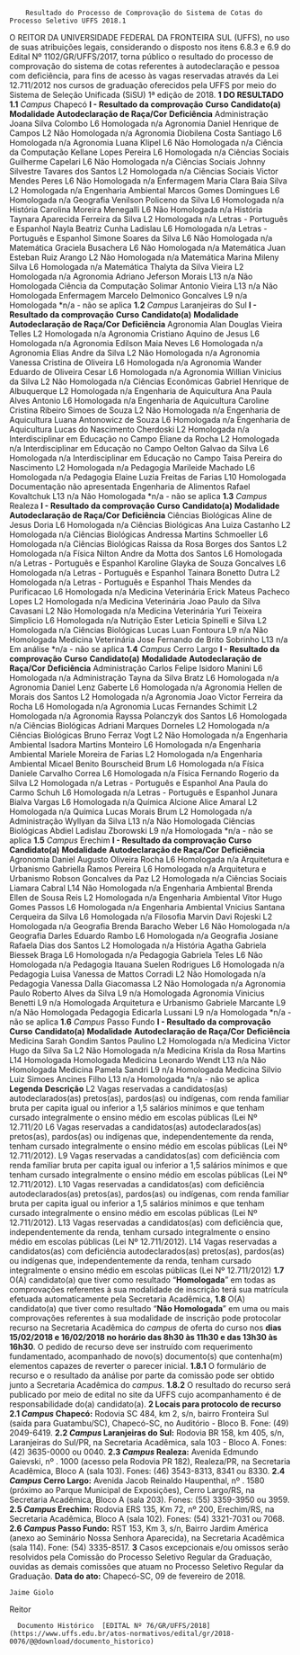         Resultado do Processo de Comprovação do Sistema de Cotas do Processo Seletivo UFFS 2018.1  

 O REITOR DA UNIVERSIDADE FEDERAL DA FRONTEIRA SUL (UFFS), no uso de suas atribuições legais, considerando o disposto nos itens 6.8.3 e 6.9 do Edital Nº 1102/GR/UFFS/2017, torna público o resultado do processo de comprovação do sistema de cotas referentes à autodeclaração e pessoa com deficiência, para fins de acesso às vagas reservadas através da Lei 12.711/2012 nos cursos de graduação oferecidos pela UFFS por meio do Sistema de Seleção Unificada (SiSU) 1ª edição de 2018.  **1 DO RESULTADO** **1.1** *Campus* Chapecó **I - Resultado da comprovação**     **Curso**   **Candidato(a)**   **Modalidade**   **Autodeclaração de Raça/Cor**   **Deficiência**     Administração   Joana Silva Colombo   L6   Homologada   n/a     Agronomia   Daniel Henrique de Campos   L2   Não Homologada   n/a     Agronomia   Diobilena Costa Santiago   L6   Homologada   n/a     Agronomia   Luana Klipel   L6   Não Homologada   n/a     Ciência da Computação   Kellane Lopes Pereira   L6   Homologada   n/a     Ciências Sociais   Guilherme Capelari   L6   Não Homologada   n/a     Ciências Sociais   Johnny Silvestre Tavares dos Santos   L2   Homologada   n/a     Ciências Sociais   Victor Mendes Peres   L6   Não Homologada   n/a     Enfermagem   Maria Clara Baia Silva   L2   Homologada   n/a     Engenharia Ambiental   Marcos Gomes Domingues   L6   Homologada   n/a     Geografia   Venilson Policeno da Silva   L6   Homologada   n/a     História   Carolina Moreira Menegalli   L6   Não Homologada   n/a     História   Taynara Aparecida Ferreira da Silva   L2   Homologada   n/a     Letras - Português e Espanhol   Nayla Beatriz Cunha Ladislau   L6   Homologada   n/a     Letras - Português e Espanhol   Simone Soares da Silva   L6   Não Homologada   n/a     Matemática   Graciela Busachera   L6   Não Homologada   n/a     Matemática   Juan Esteban Ruiz Arango   L2   Não Homologada   n/a     Matemática   Marina Mileny Silva   L6   Homologada   n/a     Matemática   Thalyta da Silva Vieira   L2   Homologada   n/a     Agronomia   Adriano Jeferson Morais   L13   n/a   Não Homologada     Ciência da Computação   Solimar Antonio Vieira   L13   n/a   Não Homologada     Enfermagem   Marcelo Delmonico Goncalves   L9   n/a   Homologada     *n/a - não se aplica **1.2** *Campus* Laranjeiras do Sul **I - Resultado da comprovação**     **Curso**   **Candidato(a)**   **Modalidade**   **Autodeclaração de Raça/Cor**   **Deficiência**     Agronomia   Alan Douglas Vieira Telles   L2   Homologada   n/a     Agronomia   Cristiano Aquino de Jesus   L6   Homologada   n/a     Agronomia   Edilson Maia Neves   L6   Homologada   n/a     Agronomia   Elias Andre da Silva   L2   Não Homologada   n/a     Agronomia   Vanessa Cristina de Oliveira   L6   Homologada   n/a     Agronomia   Wander Eduardo de Oliveira Cesar   L6   Homologada   n/a     Agronomia   Willian Vinicius da Silva   L2   Não Homologada   n/a     Ciências Econômicas   Gabriel Henrique de Albuquerque   L2   Homologada   n/a     Engenharia de Aquicultura   Ana Paula Alves Antonio   L6   Homologada   n/a     Engenharia de Aquicultura   Caroline Cristina Ribeiro Simoes de Souza   L2   Não Homologada   n/a     Engenharia de Aquicultura   Luana Antonowicz de Souza   L6   Homologada   n/a     Engenharia de Aquicultura   Lucas do Nascimento Cherdoski   L2   Homologada   n/a     Interdisciplinar em Educação no Campo   Eliane da Rocha   L2   Homologada   n/a     Interdisciplinar em Educação no Campo   Oelton Galvao da Silva   L6   Homologada   n/a     Interdisciplinar em Educação no Campo   Taisa Pereira do Nascimento   L2   Homologada   n/a     Pedagogia   Marileide Machado   L6   Homologada   n/a     Pedagogia   Elaine Luzia Freitas de Farias   L10   Homologada   Documentação não apresentada     Engenharia de Alimentos   Rafael Kovaltchuk   L13   n/a   Não Homologada     *n/a - não se aplica **1.3** *Campus* Realeza **I - Resultado da comprovação**     **Curso**   **Candidato(a)**   **Modalidade**   **Autodeclaração de Raça/Cor**   **Deficiência**     Ciências Biológicas   Aline de Jesus Doria   L6   Homologada   n/a     Ciências Biológicas   Ana Luiza Castanho   L2   Homologada   n/a     Ciências Biológicas   Andressa Martins Schmoeller   L6   Homologada   n/a     Ciências Biológicas   Raissa da Rosa Borges dos Santos   L2   Homologada   n/a     Física   Nilton Andre da Motta dos Santos   L6   Homologada   n/a     Letras - Português e Espanhol   Karoline Glayka de Souza Goncalves   L6   Homologada   n/a     Letras - Português e Espanhol   Tainara Bonetto Dutra   L2   Homologada   n/a     Letras - Português e Espanhol   Thais Mendes da Purificacao   L6   Homologada   n/a     Medicina Veterinária   Erick Mateus Pacheco Lopes   L2   Homologada   n/a     Medicina Veterinária   Joao Paulo da Silva Cavasani   L2   Não Homologada   n/a     Medicina Veterinária   Yuri Teixeira Simplicio   L6   Homologada   n/a     Nutrição   Ester Leticia Spinelli e Silva   L2   Homologada   n/a     Ciências Biológicas   Lucas Luan Fontoura   L9   n/a   Não Homologada     Medicina Veterinária   Jose Fernando de Brito Sobrinho   L13   n/a   Em análise     *n/a - não se aplica **1.4** *Campus* Cerro Largo **I - Resultado da comprovação**     **Curso**   **Candidato(a)**   **Modalidade**   **Autodeclaração de Raça/Cor**   **Deficiência**     Administração   Carlos Felipe Isidoro Manini   L6   Homologada   n/a     Administração   Tayna da Silva Bratz   L6   Homologada   n/a     Agronomia   Daniel Lenz Gaberte   L6   Homologada   n/a     Agronomia   Hellen de Morais dos Santos   L2   Homologada   n/a     Agronomia   Joao Victor Ferreira da Rocha   L6   Homologada   n/a     Agronomia   Lucas Fernandes Schimit   L2   Homologada   n/a     Agronomia   Rayssa Polanczyk dos Santos   L6   Homologada   n/a     Ciências Biológicas   Adriani Marques Dorneles   L2   Homologada   n/a     Ciências Biológicas   Bruno Ferraz Vogt   L2   Não Homologada   n/a     Engenharia Ambiental   Isadora Martins Monteiro   L6   Homologada   n/a     Engenharia Ambiental   Mariele Moreira de Farias   L2   Homologada   n/a     Engenharia Ambiental   Micael Benito Bourscheid Brum   L6   Homologada   n/a     Física   Daniele Carvalho Correa   L6   Homologada   n/a     Física   Fernando Rogerio da Silva   L2   Homologada   n/a     Letras - Português e Espanhol   Ana Paula do Carmo Schuh   L6   Homologada   n/a     Letras - Português e Espanhol   Junara Bialva Vargas   L6   Homologada   n/a     Química   Alcione Alice Amaral   L2   Homologada   n/a     Química   Lucas Morais Brum   L2   Homologada   n/a     Administração   Wyllyan da Silva   L13   n/a   Não Homologada     Ciências Biológicas   Abdiel Ladislau Zborowski   L9   n/a   Homologada     *n/a - não se aplica **1.5** *Campus* Erechim **I - Resultado da comprovação**     **Curso**   **Candidato(a)**   **Modalidade**   **Autodeclaração de Raça/Cor**   **Deficiência**     Agronomia   Daniel Augusto Oliveira Rocha   L6   Homologada   n/a     Arquitetura e Urbanismo   Gabriella Ramos Pereira   L6   Homologada   n/a     Arquitetura e Urbanismo   Robson Goncalves da Paz   L2   Homologada   n/a     Ciências Sociais   Liamara Cabral   L14   Não Homologada   n/a     Engenharia Ambiental   Brenda Ellen de Sousa Reis   L2   Homologada   n/a     Engenharia Ambiental   Vitor Hugo Gomes Passos   L6   Homologada   n/a     Engenharia Ambiental   Vnicius Santana Cerqueira da Silva   L6   Homologada   n/a     Filosofia   Marvin Davi Rojeski   L2   Homologada   n/a     Geografia   Brenda Baracho Weber   L6   Não Homologada   n/a     Geografia   Darles Eduardo Rambo   L6   Homologada   n/a     Geografia   Josiane Rafaela Dias dos Santos   L2   Homologada   n/a     História   Agatha Gabriela Biessek Braga   L6   Homologada   n/a     Pedagogia   Gabriela Teles   L6   Não Homologada   n/a     Pedagogia   Itauana Suelen Rodrigues   L6   Homologada   n/a     Pedagogia   Luisa Vanessa de Mattos Corradi   L2   Não Homologada   n/a     Pedagogia   Vanessa Dalla Giacomassa   L2   Não Homologada   n/a     Agronomia   Paulo Roberto Alves da Silva   L9   n/a   Homologada     Agronomia   Vinicius Benetti   L9   n/a   Homologada     Arquitetura e Urbanismo   Gabriele Marcante   L9   n/a   Não Homologada     Pedagogia   Edicarla Lussani   L9   n/a   Homologada     *n/a - não se aplica **1.6** *Campus* Passo Fundo **I - Resultado da comprovação**     **Curso**   **Candidato(a)**   **Modalidade**   **Autodeclaração de Raça/Cor**   **Deficiência**     Medicina   Sarah Gondim Santos Paulino   L2   Homologada   n/a     Medicina   Victor Hugo da Silva Sa   L2   Não Homologada   n/a     Medicina   Krisla da Rosa Martins   L14   Homologada   Homologada     Medicina   Leonardo Wendt   L13   n/a   Não Homologada     Medicina   Pamela Sandri   L9   n/a   Homologada     Medicina   Silvio Luiz Simoes Ancines Filho   L13   n/a   Homologada     *n/a - não se aplica     **Legenda**   **Descrição**     L2   Vagas reservadas a candidatos(as) autodeclarados(as) pretos(as), pardos(as) ou indígenas, com renda familiar bruta per capita igual ou inferior a 1,5 salários mínimos e que tenham cursado integralmente o ensino médio em escolas públicas (Lei Nº 12.711/20     L6   Vagas reservadas a candidatos(as) autodeclarados(as) pretos(as), pardos(as) ou indígenas que, independentemente da renda, tenham cursado integralmente o ensino médio em escolas públicas (Lei Nº 12.711/2012).     L9   Vagas reservadas a candidatos(as) com deficiência com renda familiar bruta per capita igual ou inferior a 1,5 salários mínimos e que tenham cursado integralmente o ensino médio em escolas públicas (Lei Nº 12.711/2012).     L10   Vagas reservadas a candidatos(as) com deficiência autodeclarados(as) pretos(as), pardos(as) ou indígenas, com renda familiar bruta per capita igual ou inferior a 1,5 salários mínimos e que tenham cursado integralmente o ensino médio em escolas públicas (Lei Nº 12.711/2012).     L13   Vagas reservadas a candidatos(as) com deficiência que, independentemente da renda, tenham cursado integralmente o ensino médio em escolas públicas (Lei Nº 12.711/2012).     L14   Vagas reservadas a candidatos(as) com deficiência autodeclarados(as) pretos(as), pardos(as) ou indígenas que, independentemente da renda, tenham cursado integralmente o ensino médio em escolas públicas (Lei Nº 12.711/2012)     **1.7** O(A) candidato(a) que tiver como resultado “**Homologada**” em todas as comprovações referentes à sua modalidade de inscrição terá sua matrícula efetuada automaticamente pela Secretaria Acadêmica, **1.8** O(A) candidato(a) que tiver como resultado “**Não Homologada**” em uma ou mais comprovações referentes à sua modalidade de inscrição pode protocolar recurso na Secretaria Acadêmica do *campus* de oferta do curso nos **dias 15/02/2018 e 16/02/2018 no horário das 8h30 às 11h30 e das 13h30 às 16h30**. O pedido de recurso deve ser instruído com requerimento fundamentado, acompanhado de novo(s) documento(s) que contenha(m) elementos capazes de reverter o parecer inicial. **1.8.1** O formulário de recurso e o resultado da análise por parte da comissão pode ser obtido junto a Secretaria Acadêmica do *campus*. **1.8.2** O resultado do recurso será publicado por meio de edital no site da UFFS cujo acompanhamento é de responsabilidade do(a) candidato(a).  **2 Locais para protocolo de recurso** **2.1 *Campus* Chapecó:** Rodovia SC 484, km 2, s/n, bairro Fronteira Sul (saída para Guatambu/SC), Chapecó-SC, no Auditório - Bloco B. Fone: (49) 2049-6419. **2.2 *Campus* Laranjeiras do Sul:** Rodovia BR 158, km 405, s/n, Laranjeiras do Sul/PR, na Secretaria Acadêmica, sala 103 - Bloco A. Fones: (42) 3635-0000 ou 0040. **2.3 *Campus* Realeza:** Avenida Edmundo Gaievski, nº . 1000 (acesso pela Rodovia PR 182), Realeza/PR, na Secretaria Acadêmica, Bloco A (sala 103). Fones: (46) 3543-8313, 8341 ou 8330. **2.4 *Campus* Cerro Largo:** Avenida Jacob Reinaldo Haupenthal, nº . 1580 (próximo ao Parque Municipal de Exposições), Cerro Largo/RS, na Secretaria Acadêmica, Bloco A (sala 203). Fones: (55) 3359-3950 ou 3959. **2.5 *Campus* Erechim:** Rodovia ERS 135, Km 72, nº 200, Erechim/RS, na Secretaria Acadêmica, Bloco A (sala 102). Fones: (54) 3321-7031 ou 7068. **2.6 *Campus* Passo Fundo:** RST 153, Km 3, s/n, Bairro Jardim América (anexo ao Seminário Nossa Senhora Aparecida), na Secretaria Acadêmica (sala 114). Fone: (54) 3335-8517.  **3** Casos excepcionais e/ou omissos serão resolvidos pela Comissão do Processo Seletivo Regular da Graduação, ouvidas as demais comissões que atuam no Processo Seletivo Regular da Graduação.                                         **Data do ato:** Chapecó-SC, 09 de fevereiro de 2018.   
 

    Jaime Giolo   
 Reitor 

      Documento Histórico  [EDITAL Nº 76/GR/UFFS/2018](https://www.uffs.edu.br/atos-normativos/edital/gr/2018-0076/@@download/documento_historico)     
      